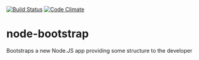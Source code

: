 [![Build Status](https://travis-ci.org/tarciosaraiva/node-bootstrap.svg?branch=master)](https://travis-ci.org/tarciosaraiva/node-bootstrap)
[![Code Climate](https://codeclimate.com/github/tarciosaraiva/node-bootstrap.png)](https://codeclimate.com/github/tarciosaraiva/node-bootstrap)

node-bootstrap
==============

Bootstraps a new Node.JS app providing some structure to the developer
